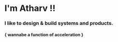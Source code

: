 # I'm Atharv !!
### I like to design & build systems and products.

#### { wannabe a function of acceleration }
